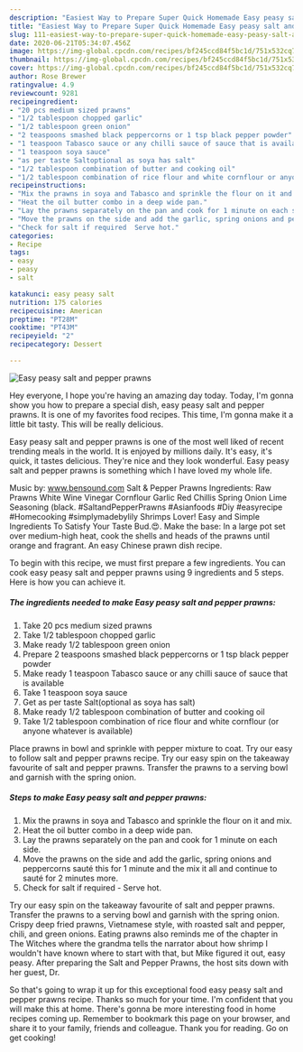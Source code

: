 ```yaml
---
description: "Easiest Way to Prepare Super Quick Homemade Easy peasy salt and pepper prawns"
title: "Easiest Way to Prepare Super Quick Homemade Easy peasy salt and pepper prawns"
slug: 111-easiest-way-to-prepare-super-quick-homemade-easy-peasy-salt-and-pepper-prawns
date: 2020-06-21T05:34:07.456Z
image: https://img-global.cpcdn.com/recipes/bf245ccd84f5bc1d/751x532cq70/easy-peasy-salt-and-pepper-prawns-recipe-main-photo.jpg
thumbnail: https://img-global.cpcdn.com/recipes/bf245ccd84f5bc1d/751x532cq70/easy-peasy-salt-and-pepper-prawns-recipe-main-photo.jpg
cover: https://img-global.cpcdn.com/recipes/bf245ccd84f5bc1d/751x532cq70/easy-peasy-salt-and-pepper-prawns-recipe-main-photo.jpg
author: Rose Brewer
ratingvalue: 4.9
reviewcount: 9281
recipeingredient:
- "20 pcs medium sized prawns"
- "1/2 tablespoon chopped garlic"
- "1/2 tablespoon green onion"
- "2 teaspoons smashed black peppercorns or 1 tsp black pepper powder"
- "1 teaspoon Tabasco sauce or any chilli sauce of sauce that is available"
- "1 teaspoon soya sauce"
- "as per taste Saltoptional as soya has salt"
- "1/2 tablespoon combination of butter and cooking oil"
- "1/2 tablespoon combination of rice flour and white cornflour or anyone whatever is available"
recipeinstructions:
- "Mix the prawns in soya and Tabasco and sprinkle the flour on it and mix."
- "Heat the oil butter combo in a deep wide pan."
- "Lay the prawns separately on the pan and cook for 1 minute on each side."
- "Move the prawns on the side and add the garlic, spring onions and peppercorns sauté this for 1 minute and the mix it all and continue to sauté for 2 minutes more."
- "Check for salt if required  Serve hot."
categories:
- Recipe
tags:
- easy
- peasy
- salt

katakunci: easy peasy salt 
nutrition: 175 calories
recipecuisine: American
preptime: "PT28M"
cooktime: "PT43M"
recipeyield: "2"
recipecategory: Dessert

---
```



![Easy peasy salt and pepper prawns](https://img-global.cpcdn.com/recipes/bf245ccd84f5bc1d/751x532cq70/easy-peasy-salt-and-pepper-prawns-recipe-main-photo.jpg)

Hey everyone, I hope you're having an amazing day today. Today, I'm gonna show you how to prepare a special dish, easy peasy salt and pepper prawns. It is one of my favorites food recipes. This time, I'm gonna make it a little bit tasty. This will be really delicious.

Easy peasy salt and pepper prawns is one of the most well liked of recent trending meals in the world. It is enjoyed by millions daily. It's easy, it's quick, it tastes delicious. They're nice and they look wonderful. Easy peasy salt and pepper prawns is something which I have loved my whole life.

Music by: www.bensound.com Salt &amp; Pepper Prawns Ingredients: Raw Prawns White Wine Vinegar Cornflour Garlic Red Chillis Spring Onion Lime Seasoning (black. #SaltandPepperPrawns #Asianfoods #Diy #easyrecipe #Homecooking #simplymadebylily Shrimps Lover! Easy and Simple Ingredients To Satisfy Your Taste Bud.😍. Make the base: In a large pot set over medium-high heat, cook the shells and heads of the prawns until orange and fragrant. An easy Chinese prawn dish recipe.


To begin with this recipe, we must first prepare a few ingredients. You can cook easy peasy salt and pepper prawns using 9 ingredients and 5 steps. Here is how you can achieve it.

<!--inarticleads1-->

##### The ingredients needed to make Easy peasy salt and pepper prawns:

1. Take 20 pcs medium sized prawns
1. Take 1/2 tablespoon chopped garlic
1. Make ready 1/2 tablespoon green onion
1. Prepare 2 teaspoons smashed black peppercorns or 1 tsp black pepper powder
1. Make ready 1 teaspoon Tabasco sauce or any chilli sauce of sauce that is available
1. Take 1 teaspoon soya sauce
1. Get as per taste Salt(optional as soya has salt)
1. Make ready 1/2 tablespoon combination of butter and cooking oil
1. Take 1/2 tablespoon combination of rice flour and white cornflour (or anyone whatever is available)


Place prawns in bowl and sprinkle with pepper mixture to coat. Try our easy to follow salt and pepper prawns recipe. Try our easy spin on the takeaway favourite of salt and pepper prawns. Transfer the prawns to a serving bowl and garnish with the spring onion. 

<!--inarticleads2-->

##### Steps to make Easy peasy salt and pepper prawns:

1. Mix the prawns in soya and Tabasco and sprinkle the flour on it and mix.
1. Heat the oil butter combo in a deep wide pan.
1. Lay the prawns separately on the pan and cook for 1 minute on each side.
1. Move the prawns on the side and add the garlic, spring onions and peppercorns sauté this for 1 minute and the mix it all and continue to sauté for 2 minutes more.
1. Check for salt if required  - Serve hot.


Try our easy spin on the takeaway favourite of salt and pepper prawns. Transfer the prawns to a serving bowl and garnish with the spring onion. Crispy deep fried prawns, Vietnamese style, with roasted salt and pepper, chili, and green onions. Eating prawns also reminds me of the chapter in The Witches where the grandma tells the narrator about how shrimp I wouldn&#39;t have known where to start with that, but Mike figured it out, easy peasy. After preparing the Salt and Pepper Prawns, the host sits down with her guest, Dr. 

So that's going to wrap it up for this exceptional food easy peasy salt and pepper prawns recipe. Thanks so much for your time. I'm confident that you will make this at home. There's gonna be more interesting food in home recipes coming up. Remember to bookmark this page on your browser, and share it to your family, friends and colleague. Thank you for reading. Go on get cooking!
